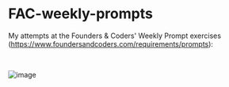 # FAC-weekly-prompts
My attempts at the Founders &amp; Coders' Weekly Prompt exercises (https://www.foundersandcoders.com/requirements/prompts):

<br>

![image](https://user-images.githubusercontent.com/63753021/146099475-2a3ae16e-e3fa-4748-b747-e1f95c40c8d0.png)
